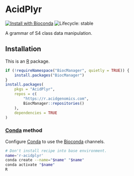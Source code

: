 # AcidPlyr

[![Install with Bioconda](https://img.shields.io/badge/install%20with-bioconda-brightgreen.svg)](http://bioconda.github.io/recipes/r-acidplyr/README.html) ![Lifecycle: stable](https://img.shields.io/badge/lifecycle-stable-brightgreen.svg)

A grammar of S4 class data manipulation.

## Installation

This is an [R][] package.

```r
if (!requireNamespace("BiocManager", quietly = TRUE)) {
    install.packages("BiocManager")
}
install.packages(
    pkgs = "AcidPlyr",
    repos = c(
        "https://r.acidgenomics.com",
        BiocManager::repositories()
    ),
    dependencies = TRUE
)
```

### [Conda][] method

Configure [Conda][] to use the [Bioconda][] channels.

```sh
# Don't install recipe into base environment.
name='r-acidplyr'
conda create --name="$name" "$name"
conda activate "$name"
R
```

[bioconda]: https://bioconda.github.io/
[bioconductor]: https://bioconductor.org/
[conda]: https://docs.conda.io/
[r]: https://www.r-project.org/

